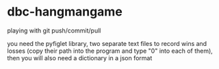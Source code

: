 # dbc-hangmangame 
playing with git push/commit/pull

you need the pyfiglet library, two separate text files to record wins and losses (copy their path into the program and type "0" into each of them), then you will also need a dictionary in a json format